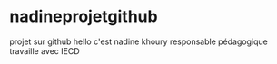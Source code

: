 # nadineprojetgithub
projet sur github
hello c'est nadine khoury
responsable pédagogique
travaille avec IECD
